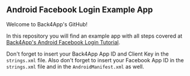 ## Android Facebook Login Example App
Welcome to Back4App's GitHub!

In this repository you will find an example app with all steps covered at [Back4App's Android Facebook Login Tutorial](https://www.back4app.com/docs/android/android-app-facebook-login-tutorial).

Don't forget to insert your Back4App App ID and Client Key in the `strings.xml` file. Also don't forget to insert your Facebook App ID in the `strings.xml` file and in the `AndroidManifest.xml` as well.

